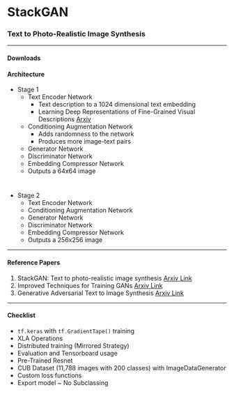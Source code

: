 # StackGAN
### Text to Photo-Realistic Image Synthesis
---
#### Downloads
#### Architecture
- Stage 1
	- Text Encoder Network
		- Text description to a 1024 dimensional text embedding
		- Learning Deep Representations of Fine-Grained Visual Descriptions [Arxiv](https://arxiv.org/abs/1605.05395)
	- Conditioning Augmentation Network
		- Adds randomness to the network
		- Produces more image-text pairs
	- Generator Network
	- Discriminator Network
	- Embedding Compressor Network
	- Outputs a 64x64 image
#
- Stage 2
	- Text Encoder Network
	- Conditioning Augmentation Network
	- Generator Network
	- Discriminator Network
	- Embedding Compressor Network
	- Outputs a 256x256 image
---
#### Reference Papers
1. StackGAN: Text to photo-realistic image synthesis [Arxiv Link](https://arxiv.org/pdf/1612.03242.pdf)
2. Improved Techniques for Training GANs [Arxiv Link](https://arxiv.org/pdf/1606.03498.pdf)
3. Generative Adversarial Text to Image Synthesis [Arxiv Link](https://arxiv.org/pdf/1605.05396.pdf)
---
#### Checklist
- `tf.keras` with `tf.GradientTape()` training
- XLA Operations
- Distributed training (Mirrored Strategy)
- Evaluation and Tensorboard usage
- Pre-Trained Resnet
- CUB Dataset (11,788 images with 200 classes) with ImageDataGenerator
- Custom loss functions
- Export model ~ No Subclassing